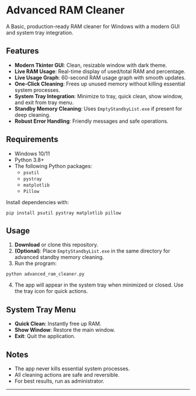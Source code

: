 # Advanced RAM Cleaner

A Basic, production-ready RAM cleaner for Windows with a modern GUI and system tray integration.

## Features

- **Modern Tkinter GUI**: Clean, resizable window with dark theme.
- **Live RAM Usage**: Real-time display of used/total RAM and percentage.
- **Live Usage Graph**: 60-second RAM usage graph with smooth updates.
- **One-Click Cleaning**: Frees up unused memory without killing essential system processes.
- **System Tray Integration**: Minimize to tray, quick clean, show window, and exit from tray menu.
- **Standby Memory Cleaning**: Uses `EmptyStandbyList.exe` if present for deep cleaning.
- **Robust Error Handling**: Friendly messages and safe operations.

## Requirements

- Windows 10/11
- Python 3.8+
- The following Python packages:
  - `psutil`
  - `pystray`
  - `matplotlib`
  - `Pillow`

Install dependencies with:

```
pip install psutil pystray matplotlib pillow
```

## Usage

1. **Download** or clone this repository.
2. **(Optional)**: Place `EmptyStandbyList.exe` in the same directory for advanced standby memory cleaning.
3. Run the program:

```
python advanced_ram_cleaner.py
```

4. The app will appear in the system tray when minimized or closed. Use the tray icon for quick actions.

## System Tray Menu
- **Quick Clean**: Instantly free up RAM.
- **Show Window**: Restore the main window.
- **Exit**: Quit the application.

## Notes
- The app never kills essential system processes.
- All cleaning actions are safe and reversible.
- For best results, run as administrator.

---
